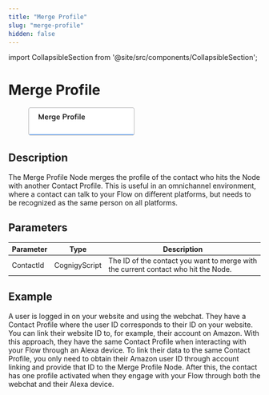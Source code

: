 ```yaml
---
title: "Merge Profile" 
slug: "merge-profile" 
hidden: false 
---
```

import CollapsibleSection from '@site/src/components/CollapsibleSection';


# Merge Profile

<figure>
  <img class="image-center" src="../../../../../static/img/_assets/ai/build/node-reference/analytics/merge-profile.png" width="50%" />
</figure>

## Description

The Merge Profile Node merges the profile of the contact who hits the Node with another Contact Profile. This is useful in an omnichannel environment, where a contact can talk to your Flow on different platforms, but needs to be recognized as the same person on all platforms.

## Parameters

| Parameter | Type          | Description                                                                        |
|-----------|---------------|------------------------------------------------------------------------------------|
| ContactId | CognigyScript | The ID of the contact you want to merge with the current contact who hit the Node. |

## Example

A user is logged in on your website and using the webchat. They have a Contact Profile where the user ID corresponds to their ID on your website. You can link their website ID to, for example, their account on Amazon. With this approach, they have the same Contact Profile when interacting with your Flow through an Alexa device. To link their data to the same Contact Profile, you only need to obtain their Amazon user ID through account linking and provide that ID to the Merge Profile Node. After this, the contact has one profile activated when they engage with your Flow through both the webchat and their Alexa device.